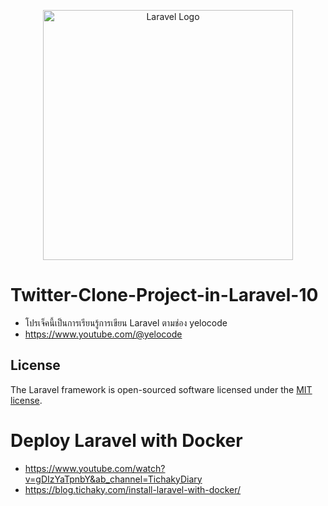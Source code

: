<p align="center"><a href="https://laravel.com" target="_blank"><img src="https://raw.githubusercontent.com/laravel/art/master/logo-lockup/5%20SVG/2%20CMYK/1%20Full%20Color/laravel-logolockup-cmyk-red.svg" width="400" alt="Laravel Logo"></a></p>

# Twitter-Clone-Project-in-Laravel-10
* โปรเจ็คนี้เป็นการเรียนรู้การเขียน Laravel ตามช่อง yelocode
* https://www.youtube.com/@yelocode

## License

The Laravel framework is open-sourced software licensed under the [MIT license](https://opensource.org/licenses/MIT).

# Deploy Laravel with Docker
* https://www.youtube.com/watch?v=gDIzYaTpnbY&ab_channel=TichakyDiary
* https://blog.tichaky.com/install-laravel-with-docker/
